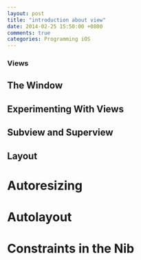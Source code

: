 ```yaml
---
layout: post
title: "introduction about view"
date: 2014-02-25 15:50:00 +0800
comments: true
categories: Programming iOS
---
```


### Views
## The Window
## Experimenting With Views
## Subview and Superview
## Layout
# Autoresizing
# Autolayout
# Constraints in the Nib


